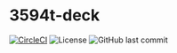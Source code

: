 # 3594t-deck

[![CircleCI](https://circleci.com/gh/3594t-deck/3594t-deck.github.io.svg?style=shield)](https://circleci.com/gh/3594t-deck/3594t-deck.github.io)
![License](https://img.shields.io/github/license/3594t-deck/3594t-deck.github.io.svg)
![GitHub last commit](https://img.shields.io/github/last-commit/3594t-deck/3594t-deck.github.io/develop.svg)
